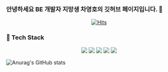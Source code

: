 ### 안녕하세요 BE 개발자 지망생 차영호의 깃허브 페이지입니다. 👋




<div align=center>

[![Hits](https://hits.seeyoufarm.com/api/count/incr/badge.svg?url=https%3A%2F%2Fgithub.com%2FCha-Young-Ho&count_bg=%234C4FF9&title_bg=%2314E3ED&icon=&icon_color=%23C94949&title=VISIT&edge_flat=false)](https://hits.seeyoufarm.com)
  </div>
  
### 📌 Tech Stack

<div align=center>
<img src="https://img.shields.io/badge/Java-007396?style=for-the-badge&logo=Java&logoColor=white">
<img src="https://img.shields.io/badge/Git-F05032?style=for-the-badge&logo=Git&logoColor=white">
<img src="https://img.shields.io/badge/Spring Boot-6DB33F?style=for-the-badge&logo=SpringBoot&logoColor=white">
<img src="https://img.shields.io/badge/MySQL-368CCB?style=for-the-badge&logo=MySQL&logoColor=white">
  <img src="https://img.shields.io/badge/IntelliJ IDEA-EF2D5E?style=for-the-badge&logo=IntelliJIDEA&logoColor=white">

  </div>
  
  
  ![Anurag's GitHub stats](https://github-readme-stats.vercel.app/api?username=Cha-Young-Ho&show_icons=true&theme=dark)
<!--
**Cha-Young-Ho/Cha-Young-Ho** is a ✨ _special_ ✨ repository because its `README.md` (this file) appears on your GitHub profile.

Here are some ideas to get you started:

- 🔭 I’m currently working on ...
- 🌱 I’m currently learning ...
- 👯 I’m looking to collaborate on ...
- 🤔 I’m looking for help with ...
- 💬 Ask me about ...
- 📫 How to reach me: ...
- 😄 Pronouns: ...
- ⚡ Fun fact: ...
-->
